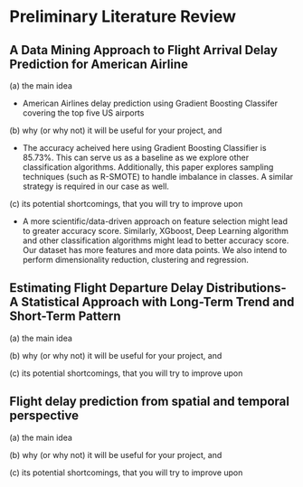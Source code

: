 # Preliminary Literature Review

## A Data Mining Approach to Flight Arrival Delay Prediction for American Airline

(a) the main idea
- American Airlines delay prediction using Gradient Boosting Classifer covering the top five US airports

(b) why (or why not) it will be useful for your project, and
- The accuracy acheived here using Gradient Boosting Classifier is 85.73%. This can serve us as a baseline as we explore other classification algorithms.  Additionally, this paper explores sampling techniques (such as R-SMOTE) to handle imbalance in classes. A similar strategy is required in our case as well.

(c) its potential shortcomings, that you will try to improve upon
- A more scientific/data-driven approach on feature selection might lead to greater accuracy score. Similarly, XGboost, Deep Learning algorithm and other classification algorithms might lead to better accuracy score. Our dataset has more features and more data points. We also intend to perform dimensionality reduction, clustering and regression. 

## Estimating Flight Departure Delay Distributions-A Statistical Approach with Long-Term Trend and Short-Term Pattern

(a) the main idea

(b) why (or why not) it will be useful for your project, and

(c) its potential shortcomings, that you will try to improve upon

## Flight delay prediction from spatial and temporal perspective

(a) the main idea

(b) why (or why not) it will be useful for your project, and

(c) its potential shortcomings, that you will try to improve upon
